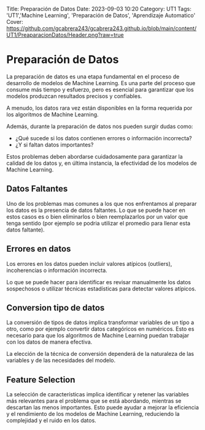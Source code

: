 Title: Preparación de Datos
Date: 2023-09-03 10:20
Category: UT1
Tags: 'UT1','Machine Learning', 'Preparación de Datos', 'Aprendizaje Automatico'
Cover: https://github.com/gcabrera243/gcabrera243.github.io/blob/main/content/UT1/PreaparacionDatos/Header.png?raw=true

# Preparación de Datos

La preparación de datos es una etapa fundamental en el proceso de desarrollo de modelos de Machine Learning. Es una parte del proceso que consume más tiempo y esfuerzo, pero es esencial para garantizar que los modelos produzcan resultados precisos y confiables.

A menudo, los datos rara vez están disponibles en la forma requerida por los algoritmos de Machine Learning.

Además, durante la preparación de datos nos pueden surgir dudas como:

-   ¿Qué sucede si los datos contienen errores o información incorrecta?
-   ¿Y si faltan datos importantes?

Estos problemas deben abordarse cuidadosamente para garantizar la calidad de los datos y, en última instancia, la efectividad de los modelos de Machine Learning.

## Datos Faltantes

Uno de los problemas mas comunes a los que nos enfrentamos al preparar los datos es la presencia de datos faltantes. Lo que se puede hacer en estos casos es o bien eliminarlos o bien reemplazarlos por un valor que tenga sentido (por ejemplo se podria utilizar el promedio para llenar esta datos faltante).

## Errores en datos

Los errores en los datos pueden incluir valores atípicos (outliers), incoherencias o información incorrecta.

Lo que se puede hacer para identificar es revisar manualmente los datos sospechosos o utilizar técnicas estadísticas para detectar valores atípicos.

## Conversion tipo de datos

La conversión de tipos de datos implica transformar variables de un tipo a otro, como por ejemplo convertir datos categóricos en numéricos. Esto es necesario para que los algoritmos de Machine Learning puedan trabajar con los datos de manera efectiva.

La elección de la técnica de conversión dependerá de la naturaleza de las variables y de las necesidades del modelo.

## Feature Selection

La selección de características implica identificar y retener las variables más relevantes para el problema que se está abordando, mientras se descartan las menos importantes. Esto puede ayudar a mejorar la eficiencia y el rendimiento de los modelos de Machine Learning, reduciendo la complejidad y el ruido en los datos.
